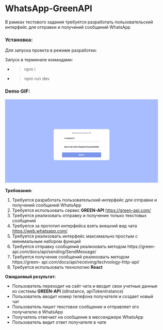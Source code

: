 # WhatsApp-GreenAPI

В рамках тестового задания требуется разработать пользовательский интерфейс для
отправки и получений сообщений WhatsApp

### Установка:

Для запуска проекта в режиме разработки:

Запуск в терминале командами:

- > npm i
- > npm run dev

### Demo GIF:

![Demo](/w1.gif)

**Требования:**

1. Требуется разработать пользовательский интерфейс для отправки и получений
   сообщений WhatsApp
2. Требуется использовать сервис **GREEN-API** https://green-api.com/
3. Требуется реализовать отправку и получение только текстовых сообщений
4. Требуется за прототип интерфейса взять внешний вид чата
   https://web.whatsapp.com/
5. Требуется реализовать интерфейс максимально простым с минимальным набором
   функций
6. Требуется отправку сообщений реализовать методом https://green-
   api.com/docs/api/sending/SendMessage/
7. Требуется получение сообщений реализовать методом https://green-
   api.com/docs/api/receiving/technology-http-api/
8. Требуется использовать технологию **React**

**Ожидаемый результат:**

- Пользователь переходит на сайт чата и вводит свои учетные данные из
  системы **GREEN-API** (idInstance, apiTokenInstance)
- Пользователь вводит номер телефона получателя и создает новый чат
- Пользователь пишет текстовое сообщение и отправляет его получателю в
  WhatsApp
- Получатель отвечает на сообщение в мессенджере WhatsApp
- Пользователь видит ответ получателя в чате
